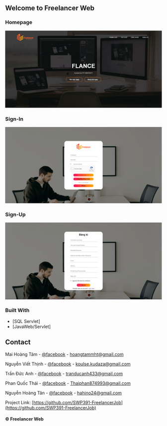 ## Welcome to Freelancer Web

### Homepage
![Source code](https://github.com/SWP391-FreelancerJob/FreelancerWeb/blob/main/image/homePage.png)

### Sign-In
![Source code](https://github.com/SWP391-FreelancerJob/FreelancerWeb/blob/main/image/login.png)

### Sign-Up
![Source code](https://github.com/SWP391-FreelancerJob/FreelancerWeb/blob/main/image/signup.png)

### Built With

* [SQL Servlet]
* [JavaWeb/Servlet]


## Contact

Mai Hoàng Tâm - [@facebook](https://www.facebook.com/profile.php?id=100014524593023) - hoangtammht@gmail.com 

Nguyễn Viết Thịnh - [@facebook](https://www.facebook.com/Koulse) - koulse.kudaza@gmail.com

Trần Đức Anh - [@facebook](https://www.facebook.com/tran.duc.anh.9101) - tranducanh433@gmail.com

Phan Quốc Thái - [@facebook](https://www.facebook.com/thai.phan.5209000) - Thaiphan874993@gmail.com

Nguyễn Hoàng Tân - [@facebook](https://www.facebook.com/hoangtan24122000) - hahino24@gmail.com


Project Link: [https://github.com/SWP391-FreelancerJob](https://github.com/SWP391-FreelancerJob)

#### © Freelancer Web


